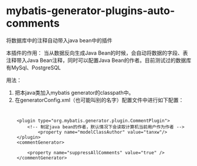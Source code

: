 mybatis-generator-plugins-auto-comments
=======================================

将数据库中的注释自动带入java bean中的插件


本插件的作用：
    当从数据反向生成Java Bean的时候，会自动将数据的字段、表注释带入Java Bean注释，同时可以配置Java Bean的作者。目前测试过的数据库有MySql、PostgreSQL

用法：
1. 把本java类加入mybatis generator的classpath中。
2. 在generatorConfig.xml（也可能叫别的名字）配置文件中进行如下配置：

<code>
<pre>
    &lt;plugin type="org.mybatis.generator.plugin.CommentPlugin">
    	&lt;!-- 制定java bean的作者，默认情况下会读取计算机当前用户作为作者 -->
			&lt;property name="modelClassAuthor" value="tanxw"/>
	&lt;/plugin>
	&lt;commentGenerator>
			<!-- 不生成原生的注解信息 -->
		&lt;property name="suppressAllComments" value="true" />
	&lt;/commentGenerator>
</pre>
</code>
